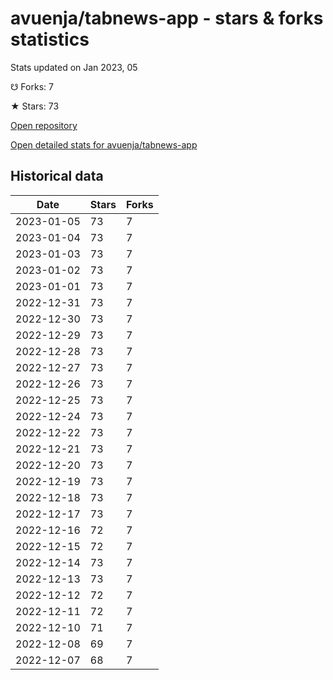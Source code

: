 # avuenja/tabnews-app - stars & forks statistics

Stats updated on Jan 2023, 05

☋ Forks: 7

★ Stars: 73

[Open repository](https://github.com/avuenja/tabnews-app)

[Open detailed stats for avuenja/tabnews-app](https://reviewgithub.com/rep/avuenja/tabnews-app)

## Historical data
| Date | Stars | Forks |
|------|-------|-------|
| 2023-01-05 | 73 | 7 | 
| 2023-01-04 | 73 | 7 | 
| 2023-01-03 | 73 | 7 | 
| 2023-01-02 | 73 | 7 | 
| 2023-01-01 | 73 | 7 | 
| 2022-12-31 | 73 | 7 | 
| 2022-12-30 | 73 | 7 | 
| 2022-12-29 | 73 | 7 | 
| 2022-12-28 | 73 | 7 | 
| 2022-12-27 | 73 | 7 | 
| 2022-12-26 | 73 | 7 | 
| 2022-12-25 | 73 | 7 | 
| 2022-12-24 | 73 | 7 | 
| 2022-12-22 | 73 | 7 | 
| 2022-12-21 | 73 | 7 | 
| 2022-12-20 | 73 | 7 | 
| 2022-12-19 | 73 | 7 | 
| 2022-12-18 | 73 | 7 | 
| 2022-12-17 | 73 | 7 | 
| 2022-12-16 | 72 | 7 | 
| 2022-12-15 | 72 | 7 | 
| 2022-12-14 | 73 | 7 | 
| 2022-12-13 | 73 | 7 | 
| 2022-12-12 | 72 | 7 | 
| 2022-12-11 | 72 | 7 | 
| 2022-12-10 | 71 | 7 | 
| 2022-12-08 | 69 | 7 | 
| 2022-12-07 | 68 | 7 | 

